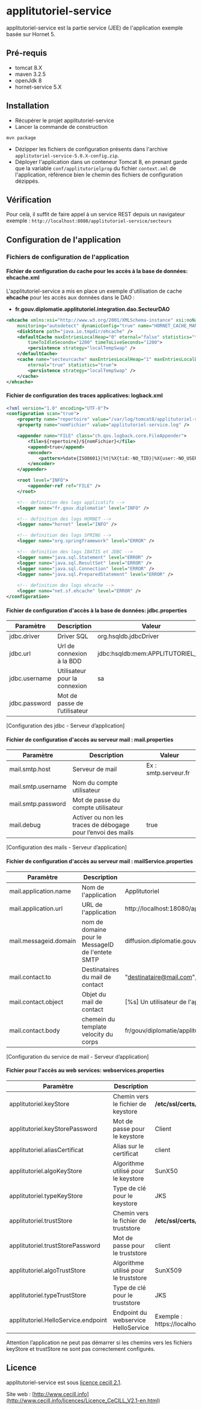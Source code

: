 
# applitutoriel-service

applitutoriel-service est la partie service (JEE) de l'application exemple basée sur Hornet 5. 

## Pré-requis

- tomcat 8.X
- maven 3.2.5
- openJdk 8
- hornet-service 5.X 

## Installation

- Récupérer le projet applitutoriel-service
- Lancer la commande de construction 

``` shell
mvn package
```

- Dézipper les fichiers de configuration présents dans l'archive `applitutoriel-service-5.0.X-config.zip`.
- Déployer l'application dans un conteneur Tomcat 8, en prenant garde que la variable `conf/applitutorielprop` du fichier `context.xml` de l'application, référence bien le chemin des fichiers de configuration dézippés. 

## Vérification

Pour celà, il suffit de faire appel à un service REST depuis un navigateur exemple : `http://localhost:8080/applitutoriel-service/secteurs`

## Configuration de l'application


### Fichiers de configuration de l'application

#### Fichier de configuration du cache pour les accès à la base de données: ehcache.xml

L'applitutoriel-service a mis en place un exemple d'utilisation de cache __ehcache__ pour les accès aux données dans le DAO :   

- __fr.gouv.diplomatie.applitutoriel.integration.dao.SecteurDAO__

```xml
<ehcache xmlns:xsi="http://www.w3.org/2001/XMLSchema-instance" xsi:noNamespaceSchemaLocation="../src/config/ehcache.xsd" updateCheck="false"
	monitoring="autodetect" dynamicConfig="true" name="HORNET_CACHE_MANAGER_DEV">
	<diskStore path="java.io.tmpdir/ehcache" />
	<defaultCache maxEntriesLocalHeap="0" eternal="false" statistics="true" 
		timeToIdleSeconds="1200" timeToLiveSeconds="1200">
		<persistence strategy="localTempSwap" />
	</defaultCache>
	<cache name="secteurcache" maxEntriesLocalHeap="1" maxEntriesLocalDisk="0" 
		eternal="true" statistics="true">
		<persistence strategy="localTempSwap" />
	</cache>
</ehcache>
```

#### Fichier de configuration des traces applicatives: logback.xml

```xml
<?xml version="1.0" encoding="UTF-8"?>
<configuration scan="true">
	<property name="repertoire" value="/var/log/tomcat8/applitutoriel-service" />
	<property name="nomFichier" value="applitutoriel-service.log" />

	<appender name="FILE" class="ch.qos.logback.core.FileAppender">
		<file>${repertoire}/${nomFichier}</file>
		<append>true</append>
		<encoder>		
			<pattern>%date{ISO8601}|%t|%X{tid:-NO_TID}|%X{user:-NO_USER}|%p|%c|%m %ex{full}%n</pattern>
		</encoder>
	</appender>

	<root level="INFO">
		<appender-ref ref="FILE" />
	</root>

	<!-- definition des logs applicatifs -->
	<logger name="fr.gouv.diplomatie" level="INFO" />

	<!-- definition des logs HORNET -->
	<logger name="hornet" level="INFO" />

	<!-- definition des logs SPRING -->
	<logger name="org.springframework" level="ERROR" />

	<!-- definition des logs IBATIS et JDBC -->
	<logger name="java.sql.Statement" level="ERROR" />
	<logger name="java.sql.ResultSet" level="ERROR" />
	<logger name="java.sql.Connection" level="ERROR" />
	<logger name="java.sql.PreparedStatement" level="ERROR" />
	
	<!-- definition des logs ehcache -->
	<logger name="net.sf.ehcache" level="ERROR" />
</configuration>
```

#### Fichier de configuration d'accès à la base de données: jdbc.properties

| Paramètre | Description | Valeur |
|-----------|-------------|--------|
| jdbc.driver | Driver SQL | org.hsqldb.jdbcDriver |
| jdbc.url | Url de connexion à la BDD|jdbc:hsqldb:mem:APPLITUTORIEL_DB |
| jdbc.username | Utilisateur pour la connexion | sa |
| jdbc.password | Mot de passe de l’utilisateur | |
[Configuration des jdbc - Serveur d’application]

#### Fichier de configuration d'accès au serveur mail : mail.properties  

| Paramètre | Description | Valeur |
|-----------|-------------|--------|
| mail.smtp.host | Serveur de mail | Ex : smtp.serveur.fr |
| mail.smtp.username | Nom du compte utilisateur | |
| mail.smtp.password | Mot de passe du compte utilisateur | |
| mail.debug | Activer ou non les traces de débogage pour l’envoi des mails | true |
[Configuration des mails - Serveur d’application]


#### Fichier de configuration d'accès au serveur mail : mailService.properties  

| Paramètre | Description | Valeur |
|-----------|-------------|--------|
| mail.application.name | Nom de l'application | Applitutoriel |
| mail.application.url | URL de l'application | http://localhost:18080/applitutoriel |
| mail.messageid.domain | nom de domaine pour le MessageID de l'entete SMTP | diffusion.diplomatie.gouv.fr |
| mail.contact.to | Destinataires du mail de contact | "destinataire@mail.com", "destinataire2@mail.com" |
| mail.contact.object | Objet du mail de contact | [%s] Un utilisateur de l'application (%s %s) a envoyé un mail de contact |
| mail.contact.body | chemein du template velocity du corps | fr/gouv/diplomatie/applitutoriel/business/service/ModeleMailContact.vm |
[Configuration du service de mail - Serveur d’application]

#### Fichier pour l'accès au web services: webservices.properties

| Paramètre | Description | Valeur |
|-----------|-------------|--------|
| applitutoriel.keyStore | Chemin vers le fichier de keystore | **/etc/ssl/certs/client.ks** |
| applitutoriel.keyStorePassword | Mot de passe pour le keystore | Client |
| applitutoriel.aliasCertificat | Alias sur le certificat | client |
| applitutoriel.algoKeyStore | Algorithme utilisé pour le keystore | SunX50 |
| applitutoriel.typeKeyStore | Type de clé pour le keystore | JKS |
| applitutoriel.trustStore | Chemin vers le fichier de truststore | **/etc/ssl/certs/client_truststore.jks** |
| applitutoriel.trustStorePassword | Mot de passe pour le truststore|client|
| applitutoriel.algoTrustStore | Algorithme utilisé pour le truststore | SunX509 |
| applitutoriel.typeTrustStore | Type de clé pour le truststore | JKS |
| applitutoriel.HelloService.endpoint| Endpoint du webservice HelloService | Exemple : <br/>https://localhost:8443/mockHelloServiceSoapBinding |

Attention l’application ne peut pas démarrer si les chemins vers les fichiers keyStore et trustStore ne sont pas correctement configurés.

## Licence

applitutoriel-service est sous [licence cecill 2.1](./LICENSE.md).

Site web : [http://www.cecill.info](http://www.cecill.info/licences/Licence_CeCILL_V2.1-en.html)

